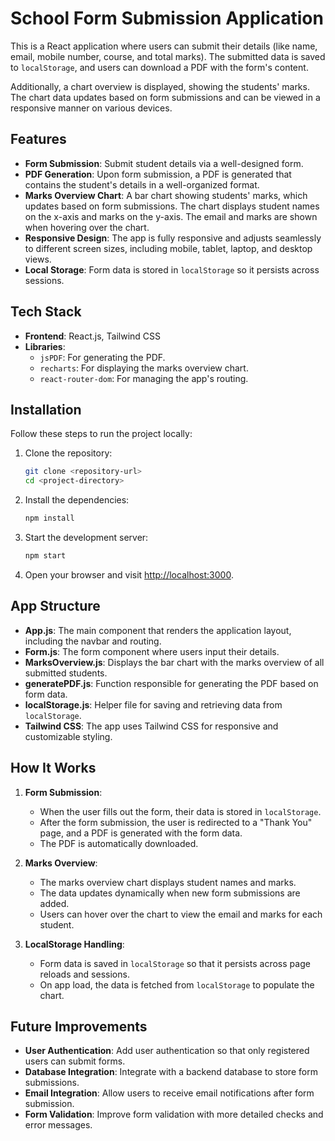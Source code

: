 
# School Form Submission Application

This is a React application where users can submit their details (like name, email, mobile number, course, and total marks). The submitted data is saved to `localStorage`, and users can download a PDF with the form's content.

Additionally, a chart overview is displayed, showing the students' marks. The chart data updates based on form submissions and can be viewed in a responsive manner on various devices.

## Features

- **Form Submission**: Submit student details via a well-designed form.
- **PDF Generation**: Upon form submission, a PDF is generated that contains the student's details in a well-organized format.
- **Marks Overview Chart**: A bar chart showing students' marks, which updates based on form submissions. The chart displays student names on the x-axis and marks on the y-axis. The email and marks are shown when hovering over the chart.
- **Responsive Design**: The app is fully responsive and adjusts seamlessly to different screen sizes, including mobile, tablet, laptop, and desktop views.
- **Local Storage**: Form data is stored in `localStorage` so it persists across sessions.

## Tech Stack

- **Frontend**: React.js, Tailwind CSS
- **Libraries**:
  - `jsPDF`: For generating the PDF.
  - `recharts`: For displaying the marks overview chart.
  - `react-router-dom`: For managing the app's routing.

## Installation

Follow these steps to run the project locally:

1. Clone the repository:
    ```bash
    git clone <repository-url>
    cd <project-directory>
    ```

2. Install the dependencies:
    ```bash
    npm install
    ```

3. Start the development server:
    ```bash
    npm start
    ```

4. Open your browser and visit [http://localhost:3000](http://localhost:3000).

## App Structure

- **App.js**: The main component that renders the application layout, including the navbar and routing.
- **Form.js**: The form component where users input their details.
- **MarksOverview.js**: Displays the bar chart with the marks overview of all submitted students.
- **generatePDF.js**: Function responsible for generating the PDF based on form data.
- **localStorage.js**: Helper file for saving and retrieving data from `localStorage`.
- **Tailwind CSS**: The app uses Tailwind CSS for responsive and customizable styling.

## How It Works

1. **Form Submission**:
    - When the user fills out the form, their data is stored in `localStorage`.
    - After the form submission, the user is redirected to a "Thank You" page, and a PDF is generated with the form data.
    - The PDF is automatically downloaded.

2. **Marks Overview**:
    - The marks overview chart displays student names and marks.
    - The data updates dynamically when new form submissions are added.
    - Users can hover over the chart to view the email and marks for each student.

3. **LocalStorage Handling**:
    - Form data is saved in `localStorage` so that it persists across page reloads and sessions.
    - On app load, the data is fetched from `localStorage` to populate the chart.

## Future Improvements

- **User Authentication**: Add user authentication so that only registered users can submit forms.
- **Database Integration**: Integrate with a backend database to store form submissions.
- **Email Integration**: Allow users to receive email notifications after form submission.
- **Form Validation**: Improve form validation with more detailed checks and error messages.
